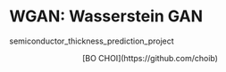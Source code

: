 # WGAN: Wasserstein GAN
semiconductor_thickness_prediction_project
<div align="center">
  [BO CHOI](https://github.com/choib)
</div>
